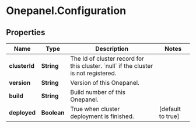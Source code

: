 # Onepanel.Configuration

## Properties
Name | Type | Description | Notes
------------ | ------------- | ------------- | -------------
**clusterId** | **String** | The Id of cluster record for this cluster. &#x60;null&#x60; if the cluster is not registered. | 
**version** | **String** | Version of this Onepanel. | 
**build** | **String** | Build number of this Onepanel. | 
**deployed** | **Boolean** | True when cluster deployment is finished. | [default to true]


